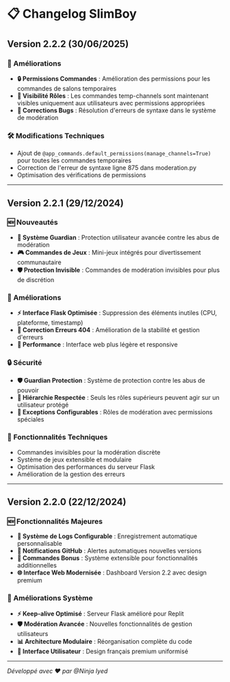 
# 📋 Changelog SlimBoy

## Version 2.2.2 (30/06/2025)

### 🔧 Améliorations
- **🔒 Permissions Commandes** : Amélioration des permissions pour les commandes de salons temporaires
- **👥 Visibilité Rôles** : Les commandes temp-channels sont maintenant visibles uniquement aux utilisateurs avec permissions appropriées
- **🐛 Corrections Bugs** : Résolution d'erreurs de syntaxe dans le système de modération

### 🛠️ Modifications Techniques
- Ajout de `@app_commands.default_permissions(manage_channels=True)` pour toutes les commandes temporaires
- Correction de l'erreur de syntaxe ligne 875 dans moderation.py
- Optimisation des vérifications de permissions

---

## Version 2.2.1 (29/12/2024)

### 🆕 Nouveautés
- **👮 Système Guardian** : Protection utilisateur avancée contre les abus de modération
- **🎮 Commandes de Jeux** : Mini-jeux intégrés pour divertissement communautaire
- **🛡️ Protection Invisible** : Commandes de modération invisibles pour plus de discrétion

### 🔧 Améliorations
- **⚡ Interface Flask Optimisée** : Suppression des éléments inutiles (CPU, plateforme, timestamp)
- **🐛 Correction Erreurs 404** : Amélioration de la stabilité et gestion d'erreurs
- **📱 Performance** : Interface web plus légère et responsive

### 🔒 Sécurité
- **🛡️ Guardian Protection** : Système de protection contre les abus de pouvoir
- **👑 Hiérarchie Respectée** : Seuls les rôles supérieurs peuvent agir sur un utilisateur protégé
- **🔐 Exceptions Configurables** : Rôles de modération avec permissions spéciales

### 🎯 Fonctionnalités Techniques
- Commandes invisibles pour la modération discrète
- Système de jeux extensible et modulaire
- Optimisation des performances du serveur Flask
- Amélioration de la gestion des erreurs

---

## Version 2.2.0 (22/12/2024)

### 🆕 Fonctionnalités Majeures
- **📝 Système de Logs Configurable** : Enregistrement automatique personnalisable
- **🔔 Notifications GitHub** : Alertes automatiques nouvelles versions
- **🎯 Commandes Bonus** : Système extensible pour fonctionnalités additionnelles
- **🌐 Interface Web Modernisée** : Dashboard Version 2.2 avec design premium

### 🔧 Améliorations Système
- **⚡ Keep-alive Optimisé** : Serveur Flask amélioré pour Replit
- **🛡️ Modération Avancée** : Nouvelles fonctionnalités de gestion utilisateurs
- **📊 Architecture Modulaire** : Réorganisation complète du code
- **🎨 Interface Utilisateur** : Design français premium uniformisé

---

*Développé avec ❤️ par @Ninja Iyed*
